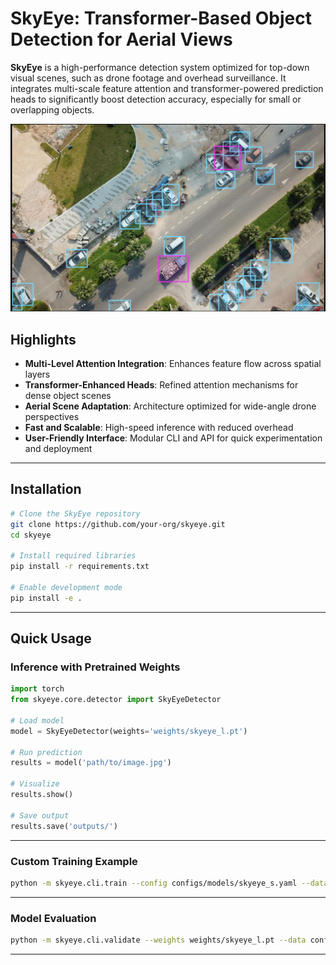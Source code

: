 # SkyEye: Transformer-Based Object Detection for Aerial Views

**SkyEye** is a high-performance detection system optimized for top-down visual scenes, such as drone footage and overhead surveillance. It integrates multi-scale feature attention and transformer-powered prediction heads to significantly boost detection accuracy, especially for small or overlapping objects.

<p align="center">
  <img width="800" src="assets/skyeye.png">
</p>

## Highlights

- **Multi-Level Attention Integration**: Enhances feature flow across spatial layers  
- **Transformer-Enhanced Heads**: Refined attention mechanisms for dense object scenes  
- **Aerial Scene Adaptation**: Architecture optimized for wide-angle drone perspectives  
- **Fast and Scalable**: High-speed inference with reduced overhead  
- **User-Friendly Interface**: Modular CLI and API for quick experimentation and deployment

---

## Installation

```bash
# Clone the SkyEye repository
git clone https://github.com/your-org/skyeye.git
cd skyeye

# Install required libraries
pip install -r requirements.txt

# Enable development mode
pip install -e .
```

---

## Quick Usage

### Inference with Pretrained Weights

```python
import torch
from skyeye.core.detector import SkyEyeDetector

# Load model
model = SkyEyeDetector(weights='weights/skyeye_l.pt')

# Run prediction
results = model('path/to/image.jpg')

# Visualize
results.show()

# Save output
results.save('outputs/')
```

---

### Custom Training Example

```bash
python -m skyeye.cli.train --config configs/models/skyeye_s.yaml --data configs/data/drone.yaml --epochs 100 --batch-size 16
```

---

### Model Evaluation

```bash
python -m skyeye.cli.validate --weights weights/skyeye_l.pt --data configs/data/drone.yaml --img-size 1280
```

---




